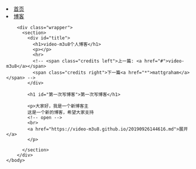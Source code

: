 <html>
	<body>
		<div id="header">
	        <nav>
	          <li class="fork" style="margin-right: 2px"><a href="https://video-m3u8.github.io">首页</a></li>
	          <li class="fork"><a href="https://video-m3u8.github.io">博客</a></li>
	        </nav>
	     </div>
		<!-- end header -->

		<div class="wrapper">
	      <section>
	        <div id="title">
	          <h1>video-m3u8个人博客</h1>
	          <p></p>
	          <hr>
	          <!-- <span class="credits left">上一篇: <a href="#">video-m3u8</a></span>
	          <span class="credits right">下一篇<a href="*">mattgraham</a></span> -->
	        </div>

	        <h1 id="第一次写博客">第一次写博客</h1>

			<p>大家好，我是一个新博客主
			这是一个新的博客，希望大家支持
			<!-- open -->
			<br>
			<a href="https://video-m3u8.github.io/20190926144616.md">展开</a>
			</p>

	      </section>
	    </div>
	</body>
</html>



